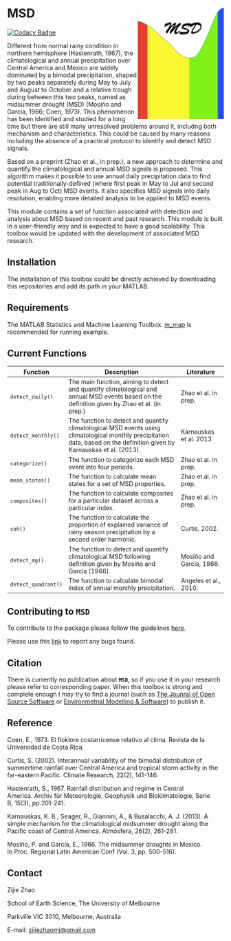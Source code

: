 MSD <img src="https://github.com/ZijieZhaoMMHW/MSD/blob/master/docs/logo_msd.png" width=200 align="right" />
==================================================================

[![Codacy Badge](https://api.codacy.com/project/badge/Grade/1c171c80979e40e9b2f7e63874835ba1)](https://app.codacy.com/app/ZijieZhaoMMHW/MSD?utm_source=github.com&utm_medium=referral&utm_content=ZijieZhaoMMHW/MSD&utm_campaign=Badge_Grade_Settings)

Different from normal rainy condition in northern hemisphere (Hastenrath, 1967), the climatological and annual precipitation over Central America and Mexico are widely dominated by a bimodal precipitation, shaped by two peaks separately during May to July and August to October and a relative trough during between this two peaks, named as midsummer drought (MSD) (Mosiño and García, 1966; Coen, 1973). This phenomenon has been identified and studied for a long time but there are still many unresolved problems around it, includng both mechanism and characteristics. This could be caused by many reasons including the absence of a practical protocol to identify and detect MSD signals. 

Based on a preprint (Zhao et al., in prep.), a new approach to determine and quantify the climatological and annual MSD signals is proposed. This algorithm makes it possible to use annual daily precipitation data to find potential traditionally-defined (where first peak in May to Jul and second peak in Aug to Oct) MSD events. It also specifies MSD signals into daily resolution, enabling more detailed analysis to be applied to MSD events. 

This module contains a set of function associated with detection and analysis about MSD based on recent and past research. This module is built in a user-friendly way and is expected to have a good scalability. This toolbox would be updated with the development of associated MSD research.

Installation
-------------

The installation of this toolbox could be directly achieved by downloading this repositories and add its path in your MATLAB.

Requirements
-------------

The MATLAB Statistics and Machine Learning Toolbox. [m_map](https://www.eoas.ubc.ca/~rich/map.html) is recommended for running example.

Current Functions
-------------

<table>
<colgroup>
<col width="17%" />
<col width="60%" />
<col width="22%" />
</colgroup>
<thead>
<tr class="header">
<th>Function</th>
<th>Description</th>
<th>Literature</th>
</tr>
</thead>
<tbody>
<tr class="odd">
<td><code>detect_daily()</code></td>
<td>The main function, aiming to detect and quantify climatological and annual MSD events based on the definition given by Zhao et al. (in prep.) </td>
<td>Zhao et al. in prep.</td>
</tr>
<tr class="even">
<td><code>detect_monthly()</code></td>
<td>The function to detect and quantify climatological MSD events using climatological monthly precipitation data, based on the definition given by Karnauskas et al. (2013). </td>
<td>Karnauskas et al. 2013</td>
</tr>
<tr class="odd">
<td><code>categorize()</code></td>
<td>The function to categorize each MSD event into four periods. </td>
<td>Zhao et al. in prep. </td>
</tr>
<tr class="even">
<td><code>mean_states()</code></td>
<td>The function to calculate mean states for a set of MSD properties. </td>
<td>Zhao et al. in prep. </td>
</tr>
<tr class="odd">
<td><code>composites()</code></td>
<td>The function to calculate composites for a particular dataset across a particular index.</td>
<td>Zhao et al. in prep. </td>
</tr>
<tr class="even">
<td><code>soh()</code></td>
<td>The function to calculate the proportion of explained variance of rainy season precipitation by a second order harmonic.</td>
<td>Curtis, 2002. </td>
</tr>
<tr class="odd">
<td><code>detect_mg()</code></td>
<td>The function to detect and quantify climatological MSD following definition given by Mosiño and García (1966).</td>
<td>Mosiño and García, 1966. </td>
</tr>
<tr class="even">
<td><code>detect_quadrant()</code></td>
<td>The function to calculate bimodal index of annual monthly precipitation.</td>
<td>Angeles et al., 2010. </td>
</tr>
</tbody>
</table>

Contributing to `MSD`
-------

To contribute to the package please follow the guidelines [here](https://github.com/ZijieZhaoMMHW/MSD/blob/master/docs/Contributing_to_MSD.md).

Please use this [link](https://github.com/ZijieZhaoMMHW/MSD/issues) to report any bugs found.

Citation
-------

There is currently no publication about **`MSD`**, so if you use it in your research please refer to corresponding paper. When this toolbox is strong and complete enough I may try to find a journal (such as [The Jounral of Open Source Software](https://joss.theoj.org/papers) or [Environmetnal Modelling & Software](https://www.journals.elsevier.com/environmental-modelling-and-software/)) to publish it.

Reference
-------

Coen, E., 1973. El floklore costarricense relativo al clima. Revista de la Universidad de Costa Rica.

Curtis, S. (2002). Interannual variability of the bimodal distribution of summertime rainfall over Central America and tropical storm activity in the far-eastern Pacific. Climate Research, 22(2), 141-146.

Hastenrath, S., 1967. Rainfall distribution and regime in Central America. Archiv für Meteorologie, Geophysik und Bioklimatologie, Serie B, 15(3), pp.201-241.

Karnauskas, K. B., Seager, R., Giannini, A., & Busalacchi, A. J. (2013). A simple mechanism for the climatological midsummer drought along the Pacific coast of Central America. Atmósfera, 26(2), 261-281.

Mosiño, P. and García, E., 1966. The midsummer droughts in Mexico. In Proc. Regional Latin American Conf (Vol. 3, pp. 500-516).


Contact
-------

Zijie Zhao

School of Earth Science, The University of Melbourne

Parkville VIC 3010, Melbourne, Australia

E-mail: <zijiezhaomj@gmail.com> 




